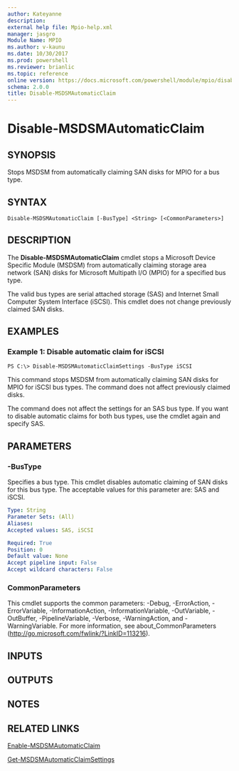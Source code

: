```yaml
---
author: Kateyanne
description: 
external help file: Mpio-help.xml
manager: jasgro
Module Name: MPIO
ms.author: v-kaunu
ms.date: 10/30/2017
ms.prod: powershell
ms.reviewer: brianlic
ms.topic: reference
online version: https://docs.microsoft.com/powershell/module/mpio/disable-msdsmautomaticclaim?view=windowsserver2012r2-ps&wt.mc_id=ps-gethelp
schema: 2.0.0
title: Disable-MSDSMAutomaticClaim
---
```


# Disable-MSDSMAutomaticClaim

## SYNOPSIS
Stops MSDSM from automatically claiming SAN disks for MPIO for a bus type.

## SYNTAX

```
Disable-MSDSMAutomaticClaim [-BusType] <String> [<CommonParameters>]
```

## DESCRIPTION
The **Disable-MSDSMAutomaticClaim** cmdlet stops a Microsoft Device Specific Module (MSDSM) from automatically claiming storage area network (SAN) disks for Microsoft Multipath I/O (MPIO) for a specified bus type.

The valid bus types are serial attached storage (SAS) and Internet Small Computer System Interface (iSCSI).
This cmdlet does not change previously claimed SAN disks.

## EXAMPLES

### Example 1: Disable automatic claim for iSCSI
```
PS C:\> Disable-MSDSMAutomaticClaimSettings -BusType iSCSI
```

This command stops MSDSM from automatically claiming SAN disks for MPIO for iSCSI bus types.
The command does not affect previously claimed disks.

The command does not affect the settings for an SAS bus type.
If you want to disable automatic claims for both bus types, use the cmdlet again and specify SAS.

## PARAMETERS

### -BusType
Specifies a bus type.
This cmdlet disables automatic claiming of SAN disks for this bus type.
The acceptable values for this parameter are: SAS and iSCSI.

```yaml
Type: String
Parameter Sets: (All)
Aliases: 
Accepted values: SAS, iSCSI

Required: True
Position: 0
Default value: None
Accept pipeline input: False
Accept wildcard characters: False
```

### CommonParameters
This cmdlet supports the common parameters: -Debug, -ErrorAction, -ErrorVariable, -InformationAction, -InformationVariable, -OutVariable, -OutBuffer, -PipelineVariable, -Verbose, -WarningAction, and -WarningVariable. For more information, see about_CommonParameters (http://go.microsoft.com/fwlink/?LinkID=113216).

## INPUTS

## OUTPUTS

## NOTES

## RELATED LINKS

[Enable-MSDSMAutomaticClaim](./Enable-MSDSMAutomaticClaim.md)

[Get-MSDSMAutomaticClaimSettings](./Get-MSDSMAutomaticClaimSettings.md)

